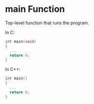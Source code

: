 # main Function

Top-level function that runs the program.

In C:

```C
int main(void)
{
  ...
  return 0;
}
```

In C++:

```C++
int main()
{
  ...
  return 0;
}
```
